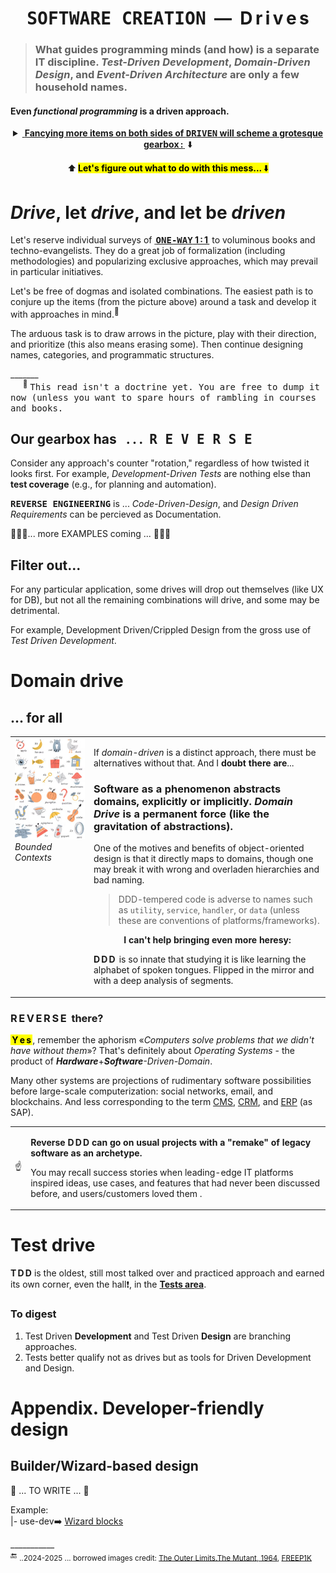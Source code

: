 <h1 align="center"><samp>SOFTWARE CREATION</samp> &nbsp;&mdash;&nbsp; D&thinsp;r&thinsp;i&thinsp;v&thinsp;e&thinsp;s</h1>

> ### What guides programming minds (and how) is a separate IT discipline. _Test-Driven Development_, _Domain-Driven Design_, and _Event-Driven Architecture_ are only a few household names. 

#### Even _functional programming_ is a driven approach.

<details align="center"><summary><ins>&nbsp;<b>Fancying more items on both sides of <samp>DRIVEN</samp> will scheme a grotesque gearbox&thinsp;:</b>&thinsp;</ins>&nbsp;⬇️</summary>
<br />
<p align="center"><picture><img alt="&thinsp;&nbsp; Combinational mess of drives and driven" src="../../../_rsc/_img/illus/AllDrives.jpg"/></picture></p>
</details>

<p align="center">⬆️&thinsp;<mark><b>Let's figure out what to do with this mess...</b>&thinsp;⬇️</mark></p>

# _Drive_, let _drive_, and let be _driven_

Let's reserve individual surveys of <ins><b>&thinsp;<samp>ONE-WAY</samp> 1&thinsp;:&thinsp;1&thinsp;</b></ins> to voluminous books and techno-evangelists. They do a great job of formalization (including methodologies) and popularizing exclusive approaches, which may prevail in particular initiatives.

Let's be free of dogmas and  isolated combinations. The easiest path is to conjure up the items (from the picture above) around a task and develop it with approaches in mind.<sup>🙋</sup>

The arduous task is to draw arrows in the picture,  play with their direction, and prioritize (this also means erasing some). Then continue designing names, categories, and programmatic structures.

\_______\
&nbsp; &nbsp; &nbsp;<sup>🙋</sup> <samp>This read isn't a doctrine yet. You are free to dump it now (unless you want to spare hours of rambling in courses and books.</samp>

## Our gearbox has &nbsp; .&thinsp;.&thinsp;.&nbsp; <samp>R&thinsp;E&thinsp;V&thinsp;E&thinsp;R&thinsp;S&thinsp;E</samp>

Consider any approach's counter "rotation," regardless of how twisted it looks first. For example, _Development-Driven Tests_ are nothing else than **test coverage** (e.g., for planning and automation).

<samp><b>REVERSE ENGINEERING</b></samp> is ... _Code-Driven-Design_, and _Design Driven Requirements_ can be percieved as Documentation.

🚧🚧🚧... more EXAMPLES coming ... 🚧🚧🚧

## Filter out...

For any particular application, some drives will drop out themselves (like UX for DB), but not all the remaining combinations will drive, and some may be detrimental.

For example, Development Driven/Crippled Design from the gross use of _Test Driven Development_.

#  Domain drive

## ... for all

<table><tr valign="top"><td width="25%"><picture>
  <img alt="&nbsp;Snapshot of illustrated kids alphabet" src="../../../_rsc/_img/illus/freepik.com-KidsAbc.jpg" title="&nbsp;courtesy of FREEP!K&#013;&#010;(freepik.com)" />
</picture><br />
<i>Bounded Contexts</i>
</td><td>
  
If <i>domain-driven</i> is a distinct approach, there must be alternatives without that. And I <b>doubt there are</b>...

### Software as a phenomenon abstracts domains, explicitly or implicitly. _Domain Drive_ is a permanent force (like the gravitation of abstractions).

One of the motives and benefits of object-oriented design is that it directly maps to domains, though one may break it with wrong and overladen hierarchies and bad naming.

<blockquote><p>DDD-tempered code is adverse to names such as <code>utility</code>, <code>service</code>, <code>handler</code>, or <code>data</code> (unless these are conventions of platforms/frameworks).</p></blockquote>

<p align="center"><b>I can't help bringing even more heresy:</b></p>

<b>D&thinsp;D&thinsp;D&thinsp;</b> is so innate that studying it is like learning the alphabet of spoken tongues. Flipped in the mirror and with a deep analysis of segments.
</td></tr></table>

### R&thinsp;E&thinsp;V&thinsp;E&thinsp;R&thinsp;S&thinsp;E&nbsp; there?

**<mark>&thinsp;Y&thinsp;e&thinsp;s&thinsp;</mark>**, remember the aphorism «_Computers solve problems that we didn't have without them_»? That's definitely about _Operating Systems_ - the product of <i><b>Hardware</b></i>+<i><b>Software</b>-Driven-Domain</i>.

Many other systems are projections of rudimentary software possibilities before large-scale computerization: social networks, email, and blockchains. And less corresponding to the term 
<span title="&nbsp;Content Management System"><ins>CMS</ins></span>, <span title="&nbsp;Customer Relationship Management "><ins>CRM</ins></span>, and <span title="&nbsp;Erterpise Resource Planning"><ins>ERP</ins></span> (as SAP).

<table><tr><td>☝️</td><td>
<p><b>Reverse D&thinsp;D&thinsp;D can go on usual projects with a "remake" of legacy software as an archetype.</b></p>
<p>You may recall success stories when leading-edge IT platforms inspired ideas, use cases, and features that had never been discussed before, and users/customers loved them .</p>
</td></tr></table>

# Test drive

**T&thinsp;D&thinsp;D** is the oldest, still most talked over and practiced approach and earned its own corner, even the hall❗, in the [**Tests area**](../../tests).

### To digest

1) Test Driven **Development** and Test Driven **Design** are branching approaches.
2) Tests better qualify not as drives but as tools for Driven Development and Design.


# Appendix. Developer-friendly design

## Builder/Wizard-based design

🚧 ... TO WRITE ... 🚧

Example:\
|- use-dev➡️ [Wizard blocks](https://github.com/Kyriosity/use-dev/blob/main/src/TuttiFrutti/WizConstr/README.md)

\___________\
🔚 <sub> ..2024-2025 ... borrowed images credit: [The Outer Limits.The&nbsp;Mutant, 1964](https://www.imdb.com/title/tt0667845/?ref_=ttep_ep25), [FREEP1K](FREEP!K (freepik.com))</sub>
